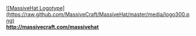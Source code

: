 <a href="http://massivecraft.com/massivehat">
![MassiveHat Logotype](https://raw.github.com/MassiveCraft/MassiveHat/master/media/logo300.png)<br>
<b>http://massivecraft.com/massivehat</b></a>
